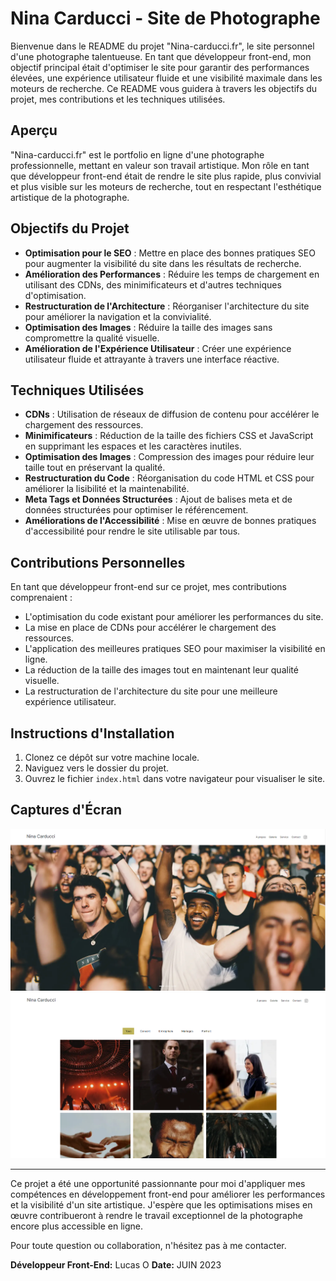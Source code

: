 # Nina Carducci - Site de Photographe

Bienvenue dans le README du projet "Nina-carducci.fr", le site personnel d'une photographe talentueuse. En tant que développeur front-end, mon objectif principal était d'optimiser le site pour garantir des performances élevées, une expérience utilisateur fluide et une visibilité maximale dans les moteurs de recherche. Ce README vous guidera à travers les objectifs du projet, mes contributions et les techniques utilisées.

## Aperçu

"Nina-carducci.fr" est le portfolio en ligne d'une photographe professionnelle, mettant en valeur son travail artistique. Mon rôle en tant que développeur front-end était de rendre le site plus rapide, plus convivial et plus visible sur les moteurs de recherche, tout en respectant l'esthétique artistique de la photographe.

## Objectifs du Projet

- **Optimisation pour le SEO** : Mettre en place des bonnes pratiques SEO pour augmenter la visibilité du site dans les résultats de recherche.
- **Amélioration des Performances** : Réduire les temps de chargement en utilisant des CDNs, des minimificateurs et d'autres techniques d'optimisation.
- **Restructuration de l'Architecture** : Réorganiser l'architecture du site pour améliorer la navigation et la convivialité.
- **Optimisation des Images** : Réduire la taille des images sans compromettre la qualité visuelle.
- **Amélioration de l'Expérience Utilisateur** : Créer une expérience utilisateur fluide et attrayante à travers une interface réactive.

## Techniques Utilisées

- **CDNs** : Utilisation de réseaux de diffusion de contenu pour accélérer le chargement des ressources.
- **Minimificateurs** : Réduction de la taille des fichiers CSS et JavaScript en supprimant les espaces et les caractères inutiles.
- **Optimisation des Images** : Compression des images pour réduire leur taille tout en préservant la qualité.
- **Restructuration du Code** : Réorganisation du code HTML et CSS pour améliorer la lisibilité et la maintenabilité.
- **Meta Tags et Données Structurées** : Ajout de balises meta et de données structurées pour optimiser le référencement.
- **Améliorations de l'Accessibilité** : Mise en œuvre de bonnes pratiques d'accessibilité pour rendre le site utilisable par tous.

## Contributions Personnelles

En tant que développeur front-end sur ce projet, mes contributions comprenaient :

- L'optimisation du code existant pour améliorer les performances du site.
- La mise en place de CDNs pour accélérer le chargement des ressources.
- L'application des meilleures pratiques SEO pour maximiser la visibilité en ligne.
- La réduction de la taille des images tout en maintenant leur qualité visuelle.
- La restructuration de l'architecture du site pour une meilleure expérience utilisateur.

## Instructions d'Installation

1. Clonez ce dépôt sur votre machine locale.
2. Naviguez vers le dossier du projet.
3. Ouvrez le fichier `index.html` dans votre navigateur pour visualiser le site.

## Captures d'Écran

![Capture d'écran 1](screenshots/screenshot1.png)
![Capture d'écran 2](screenshots/screenshot2.png)

---

Ce projet a été une opportunité passionnante pour moi d'appliquer mes compétences en développement front-end pour améliorer les performances et la visibilité d'un site artistique. J'espère que les optimisations mises en œuvre contribueront à rendre le travail exceptionnel de la photographe encore plus accessible en ligne.

Pour toute question ou collaboration, n'hésitez pas à me contacter.

**Développeur Front-End:** Lucas O
**Date:** JUIN 2023

